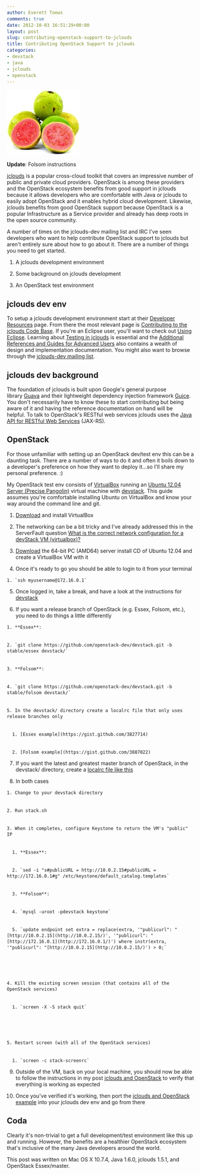 ```yaml
---
author: Everett Toews
comments: true
date: 2012-10-03 16:51:29+00:00
layout: post
slug: contributing-openstack-support-to-jclouds
title: Contributing OpenStack Support to jclouds
categories:
- devstack
- java
- jclouds
- openstack
---
```


[![Guava](/img/posts/guava1.jpeg)](/img/posts/guava1.jpeg)

**Update**: Folsom instructions

[jclouds](http://www.jclouds.org/) is a popular cross-cloud toolkit that covers an impressive number of public and private cloud providers. OpenStack is among these providers and the OpenStack ecosystem benefits from good support in jclouds because it allows developers who are comfortable with Java or jclouds to easily adopt OpenStack and it enables hybrid cloud development. Likewise, jclouds benefits from good OpenStack support because OpenStack is a popular Infrastructure as a Service provider and already has deep roots in the open source community.

A number of times on the jclouds-dev mailing list and IRC I've seen developers who want to help contribute OpenStack support to jclouds but aren't entirely sure about how to go about it. There are a number of things you need to get started.




  1. A jclouds development environment


  2. Some background on jclouds development


  3. An OpenStack test environment




## jclouds dev env


To setup a jclouds development environment start at their [Developer Resources](http://www.jclouds.org/documentation/devguides/) page. From there the most relevant page is [Contributing to the jclouds Code Base](http://www.jclouds.org/documentation/devguides/contributing-to-jclouds/). If you're an Eclipse user, you'll want to check out [Using Eclipse](http://www.jclouds.org/documentation/devguides/using-eclipse/). Learning about [Testing in jclouds](http://www.jclouds.org/documentation/devguides/provider-testing/) is essential and the [Additional References and Guides for Advanced Users](http://www.jclouds.org/documentation/reference/) also contains a wealth of design and implementation documentation. You might also want to browse through the [jclouds-dev mailing list](https://groups.google.com/forum/?fromgroups#!forum/jclouds-dev).


## jclouds dev background


The foundation of jclouds is built upon Google's general purpose library [Guava](http://code.google.com/p/guava-libraries/) and their lightweight dependency injection framework [Guice](http://code.google.com/p/google-guice/). You don't necessarily have to know these to start contributing but being aware of it and having the reference documentation on hand will be helpful. To talk to OpenStack's RESTful web services jclouds uses the [Java API for RESTful Web Services](http://jax-rs-spec.java.net/) (JAX-RS).


## OpenStack


For those unfamiliar with setting up an OpenStack dev/test env this can be a daunting task. There are a number of ways to do it and often it boils down to a developer's preference on how they want to deploy it...so I'll share my personal preference. :)

My OpenStack test env consists of [VirtualBox](https://www.virtualbox.org/) running an [Ubuntu 12.04 Server (Precise Pangolin)](http://releases.ubuntu.com/12.04/) virtual machine with [devstack](http://devstack.org/). This guide assumes you're comfortable installing Ubuntu on VirtualBox and know your way around the command line and git.




  1. [Download](https://www.virtualbox.org/wiki/Downloads) and install VirtualBox


  2. The networking can be a bit tricky and I've already addressed this in the ServerFault question [What is the correct network configuration for a devStack VM (virtualbox)?](http://serverfault.com/questions/409216/what-is-the-correct-network-configuration-for-a-devstack-vm-virtualbox/409331#409331)


  3. [Download](http://releases.ubuntu.com/12.04/) the 64-bit PC (AMD64) server install CD of Ubuntu 12.04 and create a VirtualBox VM with it


  4. Once it's ready to go you should be able to login to it from your terminal


    1. `ssh myusername@172.16.0.1`





  5. Once logged in, take a break, and have a look at the instructions for [devstack](http://devstack.org/)


  6. If you want a release branch of OpenStack (e.g. Essex, Folsom, etc.), you need to do things a little differently


    1. **Essex**:


    2. `git clone https://github.com/openstack-dev/devstack.git -b stable/essex devstack/`


    3. **Folsom**:


    4. `git clone https://github.com/openstack-dev/devstack.git -b stable/folsom devstack/`


    5. In the devstack/ directory create a localrc file that only uses release branches only


      1. [Essex example](https://gist.github.com/3827714)


      2. [Folsom example](https://gist.github.com/3887022)








  7. If you want the latest and greatest master branch of OpenStack, in the devstack/ directory, create a [localrc file like this](https://gist.github.com/3827855)


  8. In both cases


    1. Change to your devstack directory


    2. Run stack.sh


    3. When it completes, configure Keystone to return the VM's "public" IP


      1. **Essex**:


      2. `sed -i "s#publicURL = http://10.0.2.15#publicURL = http://172.16.0.1#g" /etc/keystone/default_catalog.templates`


      3. **Folsom**:


      4. `mysql -uroot -pdevstack keystone`


      5. `update endpoint set extra = replace(extra, '"publicurl": "[http://10.0.2.15](http://10.0.2.15/)', '"publicurl": "[http://172.16.0.1](http://172.16.0.1/)') where instr(extra, '"publicurl": "[http://10.0.2.15](http://10.0.2.15/)') > 0;`





    4. Kill the existing screen session (that contains all of the OpenStack services)


      1. `screen -X -S stack quit`





    5. Restart screen (with all of the OpenStack services)


      1. `screen -c stack-screenrc`








  9. Outside of the VM, back on your local machine, you should now be able to follow the instructions in my post [jclouds and OpenStack](http://blog./img/posts.com/2012/09/04/jclouds-and-openstack/) to verify that everything is working as expected


  10. Once you've verified it's working, then port the [jclouds and OpenStack example](http://blog./img/posts.com/2012/09/04/jclouds-and-openstack/) into your jclouds dev env and go from there




## Coda


Clearly it's non-trivial to get a full development/test environment like this up and running. However, the benefits are a healthier OpenStack ecosystem that's inclusive of the many Java developers around the world.

This post was written on Mac OS X 10.7.4, Java 1.6.0, jclouds 1.5.1, and OpenStack Essex/master.
